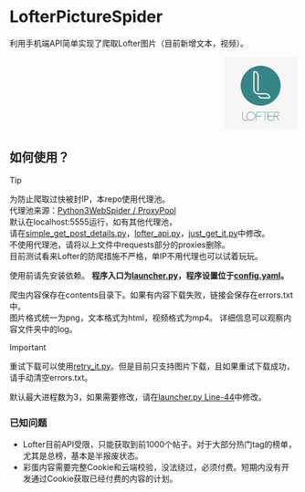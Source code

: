 # LofterPictureSpider
利用手机端API简单实现了爬取Lofter图片（目前新增文本，视频）。
<div align="right"><img src="img.png" width = 128 height = 128 alt="Lofter Icon"></div>

## 如何使用？
> [!TIP]
> 为防止爬取过快被封IP，本repo使用代理池。\
> 代理池来源：[Python3WebSpider / ProxyPool](https://github.com/Python3WebSpider/ProxyPool)\
> 默认在localhost:5555运行，如有其他代理池，\
> 请在[simple_get_post_details.py](simple_get_post_details.py)，[lofter_api.py](lofter_api.py)，[just_get_it.py](just_get_it.py)中修改。\
> 不使用代理池，请将以上文件中requests部分的proxies删除。\
> 目前测试看来Lofter的防爬措施不严格，单IP不用代理也可以试着玩玩。

使用前请先安装依赖。
**程序入口为[launcher.py](launcher.py)，程序设置位于[config.yaml](config.yaml)。**

爬虫内容保存在contents目录下。如果有内容下载失败，链接会保存在errors.txt中。\
图片格式统一为png，文本格式为html，视频格式为mp4。
详细信息可以观察内容文件夹中的log。

> [!IMPORTANT]
> 重试下载可以使用[retry_it.py](retry_it.py)。但是目前只支持图片下载，且如果重试下载成功，请手动清空errors.txt。

默认最大进程数为3，如果需要修改，请在[launcher.py Line-44](https://github.com/Moling-Teru/LofterPictureSpider/blob/main/launcher.py#L44)中修改。

### 已知问题

- Lofter目前API受限，只能获取到前1000个帖子。对于大部分热门tag的榜单，尤其是总榜，基本是半报废状态。
- 彩蛋内容需要完整Cookie和云端校验，没法绕过，必须付费。短期内没有开发通过Cookie获取已经付费的内容的计划。
